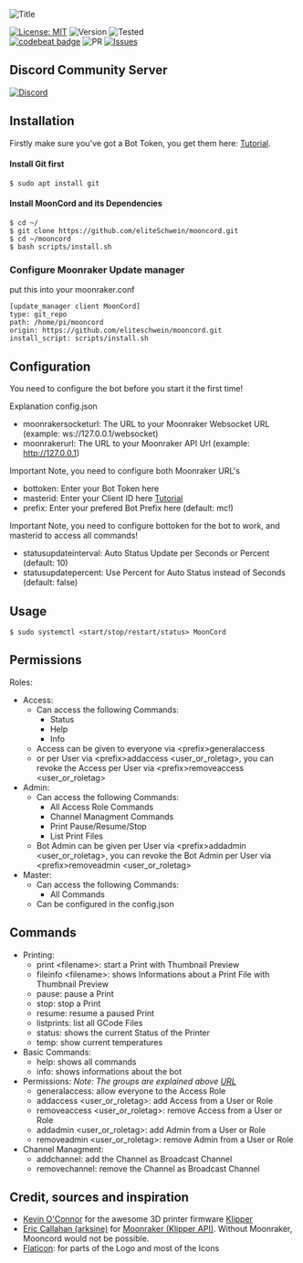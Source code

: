 ![Title](https://github.com/eliteSchwein/mooncord/blob/master/images/github-title.png)

[![License: MIT](https://img.shields.io/badge/License-MIT-blue.svg)](https://opensource.org/licenses/MIT)
![Version](https://img.shields.io/github/package-json/v/eliteschwein/mooncord)
![Tested](https://img.shields.io/badge/rpi%20tested-zero%20%26%204-brightgreen)
<br>
[![codebeat badge](https://codebeat.co/badges/3ce3343c-c66b-4c87-9a0b-2b86f7c1b462)](https://codebeat.co/projects/github-com-eliteschwein-mooncord-main)
![PR](https://img.shields.io/github/issues-pr/eliteschwein/mooncord)
[![Issues](https://img.shields.io/github/issues/eliteschwein/mooncord)](https://github.com/eliteSchwein/mooncord/issues)

## Discord Community Server

[![Discord](https://img.shields.io/discord/626717239210672139)](https://discord.gg/auhjVJYqCf)

## Installation

Firstly make sure you've got a Bot Token, you get them here: [Tutorial](https://github.com/reactiflux/discord-irc/wiki/Creating-a-discord-bot-&-getting-a-token).

#### Install Git first

    $ sudo apt install git

#### Install MoonCord and its Dependencies

    $ cd ~/
    $ git clone https://github.com/eliteSchwein/mooncord.git
    $ cd ~/mooncord
    $ bash scripts/install.sh
    
### Configure Moonraker Update manager

put this into your moonraker.conf

    [update_manager client MoonCord]
    type: git_repo
    path: /home/pi/mooncord
    origin: https://github.com/eliteschwein/mooncord.git
    install_script: scripts/install.sh

## Configuration

You need to configure the bot before you start it the first time!

Explanation config.json

- moonrakersocketurl: The URL to your Moonraker Websocket URL (example: ws://127.0.0.1/websocket)
- moonrakerurl: The URL to your Moonraker API Url (example: http://127.0.0.1)

Important Note, you need to configure both Moonraker URL's

- bottoken: Enter your Bot Token here
- masterid: Enter your Client ID here [Tutorial](https://techswift.org/2020/04/22/how-to-find-your-user-id-on-discord)
- prefix: Enter your prefered Bot Prefix here (default: mc!)

Important Note, you need to configure bottoken for the bot to work, and masterid to access all commands!

- statusupdateinterval: Auto Status Update per Seconds or Percent (default: 10)
- statusupdatepercent: Use Percent for Auto Status instead of Seconds (default: false)

## Usage

    $ sudo systemctl <start/stop/restart/status> MoonCord

## Permissions

Roles:

- Access:
  - Can access the following Commands:
    - Status
    - Help
    - Info
  - Access can be given to everyone via &#60;prefix&#62;generalaccess
  - or per User via &#60;prefix&#62;addaccess &#60;user_or_roletag&#62;, you can revoke the Access per User via &#60;prefix&#62;removeaccess &#60;user_or_roletag&#62;
- Admin:
  - Can access the following Commands:
    - All Access Role Commands
    - Channel Managment Commands
    - Print Pause/Resume/Stop
    - List Print Files
  - Bot Admin can be given per User via &#60;prefix&#62;addadmin &#60;user_or_roletag&#62;, you can revoke the Bot Admin per User via &#60;prefix&#62;removeadmin &#60;user_or_roletag&#62;
- Master:
  - Can access the following Commands:
    - All Commands
  - Can be configured in the config.json

## Commands

- Printing:
  - print &#60;filename&#62;: start a Print with Thumbnail Preview
  - fileinfo &#60;filename&#62;: shows Informations about a Print File with Thumbnail Preview
  - pause: pause a Print
  - stop: stop a Print
  - resume: resume a paused Print
  - listprints: list all GCode Files
  - status: shows the current Status of the Printer
  - temp: show current temperatures
- Basic Commands:
  - help: shows all commands
  - info: shows informations about the bot
- Permissions:
  _Note: The groups are explained above [URL](https://github.com/eliteSchwein/mooncord/blob/main/README.md#permissions)_
  - generalaccess: allow everyone to the Access Role
  - addaccess &#60;user_or_roletag&#62;: add Access from a User or Role
  - removeaccess &#60;user_or_roletag&#62;: remove Access from a User or Role
  - addadmin &#60;user_or_roletag&#62;: add Admin from a User or Role
  - removeadmin &#60;user_or_roletag&#62;: remove Admin from a User or Role
- Channel Managment:
  - addchannel: add the Channel as Broadcast Channel
  - removechannel: remove the Channel as Broadcast Channel

## Credit, sources and inspiration

- [Kevin O'Connor](https://github.com/KevinOConnor) for the awesome 3D printer firmware [Klipper](https://github.com/KevinOConnor/klipper)
- [Eric Callahan (arksine)](https://github.com/Arksine) for [Moonraker (Klipper API)](https://github.com/Arksine/moonraker). Without Moonraker, Mooncord would not be possible.
- [Flaticon](https://www.flaticon.com): for parts of the Logo and most of the Icons
